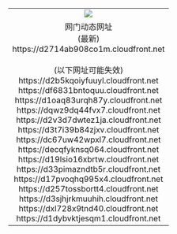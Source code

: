 ﻿<table>
  <tr></tr>
  <tr><td colspan=2 align=center><img src="https://d2714ab908co1m.cloudfront.net/Up/oGate.jpg" /></td></tr>
  <tr><td colspan=2 align=center>网门动态网址<br/>(最新)
<br>https://d2714ab908co1m.cloudfront.net
<br/><br/>(以下网址可能失效)
<br>https://d2b5kqoiyfuuyl.cloudfront.net
<br>https://df6831bntoquu.cloudfront.net
<br>https://d1oaq83urqh87y.cloudfront.net
<br>https://dqwz9dq44fvx7.cloudfront.net
<br>https://d2v3d7dwtez1ja.cloudfront.net
<br>https://d3t7i39b84zjxv.cloudfront.net
<br>https://dc67uw42wpxl7.cloudfront.net
<br>https://decqfyknsq064.cloudfront.net
<br>https://d19lsio16xbrtw.cloudfront.net
<br>https://d33pimazndtb5r.cloudfront.net
<br>https://d17pvoqhq995x4.cloudfront.net
<br>https://d257tossbortt4.cloudfront.net
<br>https://d3sjhjrkmuuhih.cloudfront.net
<br>https://dxl728x9tnd40.cloudfront.net
<br>https://d1dybvktjesqm1.cloudfront.net
    </td>
  </tr>
</table>

